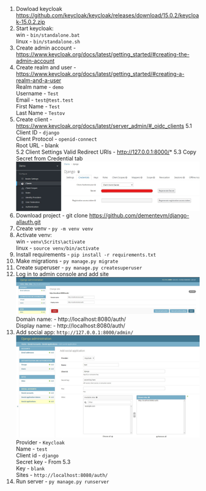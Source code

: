 1. Dowload keycloak https://github.com/keycloak/keycloak/releases/download/15.0.2/keycloak-15.0.2.zip
2. Start keycloak:\
win - `bin/standalone.bat`\
linux - `bin/standalone.sh`
3. Create admin account - https://www.keycloak.org/docs/latest/getting_started/#creating-the-admin-account
4. Create realm and user - https://www.keycloak.org/docs/latest/getting_started/#creating-a-realm-and-a-user <br/>
Realm name - `demo` <br/>
Username - `Test` <br/>
Email - `test@test.test` <br/>
First Name - `Test` <br/>
Last Name - `Testov` <br/>
5. Create client - https://www.keycloak.org/docs/latest/server_admin/#_oidc_clients
5.1 <br/>
Client ID - `django` <br/>
Client Protocol - `openid-connect` <br/>
Root URL - blank <br/>
5.2 Client Settings Valid Redirect URIs - http://127.0.0.1:8000/*
5.3 Copy Secret from Credential tab
![alt text](https://github.com/dementevm/django-allauth/blob/main/readme%20screenshots/secret.jpg?raw=true)
6. Download project - git clone https://github.com/dementevm/django-allauth.git
7. Create venv - `py -m venv venv`
8. Activate venv:\
win - `venv\Scrits\activate`\
linux - `source venv/bin/activate`
9. Install requirements - `pip install -r requirements.txt`
10. Make migrations - `py manage.py migrate`
11. Create superuser - `py manage.py createsuperuser`
12. Log in to admin console and add site
![alt text](https://github.com/dementevm/django-allauth/blob/main/readme%20screenshots/site.jpg?raw=true)
Domain name: - http://localhost:8080/auth/ <br/>
Display name: - http://localhost:8080/auth/
13. Add social app: `http://127.0.0.1:8000/admin/`
![alt text](https://github.com/dementevm/django-allauth/blob/main/readme%20screenshots/social%20app.jpg?raw=true)
Provider - `Keycloak` <br/>
Name - `test` <br/>
Client id - `django` <br/>
Secret key - From 5.3 <br/>
Key - `blank` <br/>
Sites - `http://localhost:8080/auth/`
14. Run server - `py manage.py runserver`

